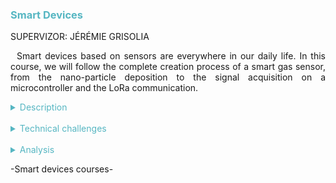 <h3 style="color: #56b6c2">Smart Devices</h3>

SUPERVIZOR: JÉRÉMIE GRISOLIA

<p style="text-indent: 2%; text-align: justify;">
    Smart devices based on sensors are everywhere in our daily life. In this course, we will follow the complete creation process of a smart gas sensor, from the nano-particle deposition to the signal acquisition on a microcontroller and the LoRa communication.
</p>

<details>
    <summary style="color: #56b6c2">Description</summary>
    <p style="text-indent: 2%; margin-left: 2%; text-align: justify;">
        The Smart Devices course or module gathers five classes that go over the different steps to produce a smart sensor, in our case a gas detector.
        First, we had theoretical classes about sensors in general and optical sensors, as an introduction or reminder to the concepts of real-life physical values measurement. Then, we tackled the actual sensor creation at the AIME lab, and all the post treatment of the measurement produced.
        You can find a quick summary of the courses content in the table below. The next subsection will focus on the most relevent experiences in more detail: the nano-particle deposition to create the sensor, and the MOSH mini-project.
    </p>
    <table style="border-collapse: collapse; border: 1px #56b6c2 solid; text-align: center; margin-left: 2%;">
    <tr style="border: 1px #56b6c2 solid; background-color: #56b6c2; color: #282c34; font-weight: bold;text-align: center; padding: 10px;">
       <th style="border: 1px #56b6c2 solid;">Class name</th>
       <th style="border: 1px #56b6c2 solid;">Context & Mission</th>
    </tr>
    <tr>
       <td style="border: 1px #56b6c2 solid; font-weight: bold;">Introduction to sensors</td>
       <td style="border: 1px #56b6c2 solid;">Theoretical lectures and practical works about the physical concepts of different types of sensors and how to create a sensor datasheet. This would help us build the datasheet for our gas sensor.</td>
    </tr>
    <tr>
       <td style="border: 1px #56b6c2 solid; font-weight: bold;">KiCad and AIME nano-sensor</td>
       <td style="border: 1px #56b6c2 solid;">This class regroups two main experiences. First, the realization of the chemical process of our sensor, with the deposition of nano-particles on a silicium board that react with certain gases. Then, with the design of a custom PCB for our sensor, using KiCad.</td>
    </tr>
    <tr>
       <td style="border: 1px #56b6c2 solid; font-weight: bold;">Analog Electronics Labs</td>
       <td style="border: 1px #56b6c2 solid;">Practical works destined to help us design the analog circuit that would transform the output value of our sensor (in the form of a resistance variation) to a usable signal going from 1V to 5V.</td>
    </tr>
    <tr>
       <td style="border: 1px #56b6c2 solid; font-weight: bold;">Microcontroller & Open-source Hardware (MOSH)</td>
       <td style="border: 1px #56b6c2 solid;">Mini-project conducted in a group of three, consisting in using all the components we built previously: the gas sensor and the PCB with the signal treatment circuit. We then added a communication module with a LoRa chip and an Arduino Uno to turn our sensor into a smart sensor, sending data to the cloud.</td>
    </tr>
    </table>
    <br>
    <details style="text-indent: 10%;">
        <summary style="color: #56b6c2">Deposition of nano-particles to create a gas sensor</summary>
        <p style="text-indent: 10%; margin-left: 10%; text-align: justify;">
            The first experience we had in the Smart Devices module was the internship in the AIME cleanroom. It lasted for a week, consisting in different half-day modules where we could oversee and manipulate the different processes involved in the manufacturing of a nano-particle sensor. The end goal was to make a gas sensor from Tungsten nano-particles, that expresses a variation of resistance when detecting specific gases (in our case Ethanol & Ammonia).
        </p>
        <p style="text-indent: 10%; margin-left: 10%; text-align: justify;">
            The different steps we followed to make the sensor were the following: TECHNICAL
            Exposing the sensor circuit by photolithography: without going into too much detail about the process of photolithography, we used it to engrave based on a mask on a silicium wafer. As you can see on the adjacent picture, it is a pretty complex mask containing a heating resistance, a temperature sensor, and two interdigitated combs where we will make the deposition.
        </p>
        <p style="text-indent: 10%; margin-left: 10%; text-align: justify;">
            Making and deposing the nano-particles: the next step was to create the Tungstene nano-particles and deposit them on the engraved wafer. To do so, we followed an extremely precise chemical process, using pipettes going to a 0.05 milliliter precision.
            Once we obtained the particles, we deposited them using a process called Dielectrophoresis. What we did was we put a drop of our very diluted solution containing the nano-particles on the entire sensor circuit, and then put an electrical field only on the intergititated combs part. This resulsted in the particles only "sticking" to the desired part when we rinced the solution in water.
        </p>
        <p style="text-indent: 10%; margin-left: 10%; text-align: justify;">
            Caraterising the sensor for the datasheet: now that we had our sensor, we tried to caracterise it by generating some I/V curves, so that all the groups could use their data to create a datasheet.
        </p>
        <p style="text-indent: 10%; margin-left: 10%; text-align: justify;">
            Once the AIME internship was finished for all the groups, we gathered the data from all the sensors created by the students to obtain a good database for the datasheet. Using the concepts we learned during the "Introduction to sensors" class, we were able to redact a datasheet that tries to be as close as possible to the ones you can find in the industry, made by professional mnufacturers.
            You can find the datasheet made by my group in the link below:
        </p>
    </details>
    <br>
    <details style="text-indent: 10%;">
        <summary style="color: #56b6c2">Microcontroller Mini-Project</summary>
        <p style="text-indent: 10%; margin-left: 10%; text-align: justify;">
            Once we successfully build our gas sensor, we could start the main part of this course. We had a lot of freedom, as we could choose between following directed labs, or starting a mini-project directly related to our gas sensor. With my computer science background, I hesitated going for this electronics-heavy project, but I teamed up with a friend from AE and TBS and decided to do it.
        </p>
        <p style="text-indent: 10%; margin-left: 10%; text-align: justify;">
            What we did was we built a processing circuit for our sensor, mainly using an Arduino Uno. The output of our sensor is a variation of resistance, so we used the KiCad software to design a PCB to convert it to a tension variation. We implemented the analog circuit we created during the Analog Electronics labs.
        </p>
        <p style="text-indent: 10%; margin-left: 10%; text-align: justify;">
            Then, we created an interrupt-based system to have the Arduino send a LoRa packet only when the sensor value exceeds a certain threshold. This was done by using a Schmitt trigger to send a 0 or a 1 depending on if we are below or above the threshold. We would then use this signal as input into the digital port 2 or 3 of the Arduino Uno we used, triggering an interrupt when we needed it.
        </p>
        <p style="text-indent: 10%; margin-left: 10%; text-align: justify;">
            With all that done, we only needed to send the LoRa message and we would be good to go. To do so, we used a RN2483 LoRa chip, that we welded ourselves. Once it was ready to use, we tried to send data to The Things Network using the antenna on the roof of the GEI, and got successful results. We were then able to vizualise our data in the cloud on The Things Network.
            To improve the use of our data, we used the Node-red to help us create a dashboard where we could exploit the data and visualize it in an appealing way.
        </p>
        <p style="text-indent: 10%; margin-left: 10%; text-align: justify;">
            As a delierable for the project, we redacted a quick report in the form of a README file, follow the link below to consult it:
        </p>
    </details>
</details>
<br>
<details>
    <summary style="color: #56b6c2">Technical challenges</summary>
    <br>
    <details style="text-indent: 2%;">
        <summary style="color: #56b6c2">Microcontroller and Open Source Hardware (MOSH)</summary>
        <p style="text-indent: 2%; margin-left: 2%; text-align: justify;">
            Because it involved many different skillsets, the MOSH mini-project had different challenges:
        </p>
        <ul style="text-align: justify;">
            <li>First off, we had to weld the RN2483 LoRa chip we wanted to use, and no one in the group had much experience in that aspect. It required some trial and error, as the tools at our disposal were not optimal for precision welding, but we got a hang of it eventually and managed to weld the chip.</li>
            <br>
            <li>We had to get used to using an Arduino and especially an Arduino Uno, as no one in the group had experience with it either. Fortunately for us, there is a lot of documentation online that goes over the main concepts of programming on Arduino, and we were even able to find examples of code for LoRa communication, which helped us accelerate the process a lot. We then had to connect the RN2483 to our Arduino, which even though it seems easy, took us a lot of time because we had some issues with connecting the wrong pins and it was really time consuming to realize that.</li>
            <br>
            <li>The project also involved some Electronics notion which we had not practised for a while, even though they are pretty basic. We implemented a non-inverser Schmitt Trigger using a LTC1050 Operational Amplifier. We needed to convert an analogical value ranging from 1V to 5V to a digital 0 or 1 if the analogical value exceeds a certain threshold. We chose a Schmitt Trigger over a simpler Comparator circuit because it works better with oscillation of the analog signal, and the gas sensor behave with a lot of oscillations.</li>
        </ul>
    </details>
    <br>
    <details style="text-indent: 2%;">
        <summary style="color: #56b6c2">Analog electronics labs</summary>
        <p style="text-indent: 2%; margin-left: 2%; text-align: justify;">
            The Analog electronics labs were here to help us design the analog signal treatment part to exploit the values coming from our gas sensor. As said previously, the sensor's output is a resistance variation, which can be expressed as a current variation by imposing V (the tension). However, this current is really small, at about 100 nA, and we cannot measure it directly. So, we had to create a signal processing circuit to move the signal in a tension 1.1V to 5V, which corresponds to the range of the ADC of the Arduino Uno.
            Designing the circuit was pretty challenging, involving signal processing notions and filters that we had not used in a long time. Fortunately, we used the tool LTSpice, an electronics circuits simulator, to help us iterate over prototypes and test our results.
            All the information about this class and the labs subjects can be found here.
        </p>
    </details>
    <br>
    <details style="text-indent: 2%;">
        <summary style="color: #56b6c2">CAD, manufacturing and integration of nano-technology sensors</summary>
        <p style="text-indent: 2%; margin-left: 2%; text-align: justify;">
            Once we had followed the Analog Electronics labs, this class was here to help us design a shield for Arduino Uno, implementing the circuit we created before. Timing issues made so that we had to start this process before having the circuits designed, so part of it was handed out to us so we could begin.
            The main challenge here was to get used to the PCB editing software KiCad, which is a pretty complex and complete tool that takes a while to get used to. There are different steps in the process of designing a PCB: creating the footprints, linking the components, but the most challenging is the routing.
            Routing consists in placing every component you wish to have on your shield in a limited space without any wires crossing. It was a pretty big challenge to try and place everything in the best way possible to avoid wire crosses as much as possible. Fortunately, we had at our disposal components like "vias" that helped us cross sometimes in certain conditions.
            In the end, we submitted our KiCad PCB proposal to all the students, so that the best ones could be elected and printed. However, do to a timing error, it was not possible to print the PCBs this year.
        </p>
    </details>
    <br>
    <details style="text-indent: 2%;">
        <summary style="color: #56b6c2">Sensors introduction & Optical sensors</summary>
        <p style="text-indent: 2%; margin-left: 2%; text-align: justify;">
            I chose to group the technical challenges of the last two classes together, because they served a similar purpose. In the introduction to sensors class, we had some theoretical lectures about the general physics principles of sensors, along with some physics practicals that brought back notions that we had not used for three years. It also gave us critical notions on how to design a good datasheet, what metrics to use, what errors to avoid.
            The Optical sensors class was supposed to be similar, with a few theoretical lectures going deeper into the specificities of laser-based sensors. Unfortunately, it was cancelled after one session because of low student attendance.
        </p>
    </details>
</details>
<br>
<details>
    <summary style="color: #56b6c2">Analysis</summary>
    <br>
    <details style="text-indent: 2%;">
        <summary style="color: #56b6c2">Self-evaluation with the skills matrix</summary>
        <p style="text-indent: 2%; margin-left: 2%; text-align: justify;">
            The smart devices module was probably the course that required the widest array of technical skills from this year. Also, it was one of the least oriented towars software skills, relying more on electronics, signal processing and physics knowledge. Understandably, the requirements for my IR profile were a bit lower than in other classes. However, I still feel that I acquired the required skills and in some parts, maybe more.
        </p>
        <p style="text-indent: 2%; margin-left: 2%; text-align: justify;">
            For the Introduction to sensors class, my physics and chemistry background from the first, more general years at INSA really helped me to alleviate any potential struggle. The initial formation was enough for me to follow the requirements. As for the datasheet redaction, I feel that working in a group of 9 people where we exchanged a lot of ideas made me reach a level of expertise that is above what I expected at first.
        </p>
        <p style="text-indent: 2%; margin-left: 2%; text-align: justify;">
            As for the Microcontroller and Open-Source Hardware project, I felt really invested because microcontrollers and low-level applications are a domain that I really like. I already had some skills from previous INSA projects or personal projects on Raspberry Pi for example, so it was easy for me to translate these experiences and use them for this project. I would say the KiCad PCB conception was quite difficult to master as first and the analog acquisition circuit involved notions that were a little bit far away in my memory, but eventually I got the results I expected.
        </p>
        <br>
        <table style="border-collapse: collapse; border: 1px #56b6c2 solid; text-align: center; margin-left: 2%;">
    <tr style="border: 1px #56b6c2 solid; background-color: #56b6c2; color: #282c34; font-weight: bold;text-align: center; padding: 10px;">
       <th style="border: 1px #56b6c2 solid;">Skill</th>
       <th style="border: 1px #56b6c2 solid;">Required level</th>
       <th style="border: 1px #56b6c2 solid;">Self-evaluation</th>
       <th style="border: 1px #56b6c2 solid;">Learning mode</th>
    </tr>
    <tr>
       <td style="border: 1px #abb2bf solid; background-color: #abb2bf; color: #282c34" colspan="4">Introduction to sensors</td>
    </tr>
    <tr>
       <td style="border: 1px #56b6c2 solid;">Understand basic notions of sensors, data acquisition: physics, electronics and metrology point of view</td>
       <td style="border: 1px #56b6c2 solid;">4</td>
       <td style="border: 1px #56b6c2 solid;">4</td>
       <td style="border: 1px #56b6c2 solid;">IT</td>
    </tr>
    <tr>
       <td style="border: 1px #56b6c2 solid;">Be able to manufacture a nano-particles sensor using micro-electronics tools: chemical synthesis, assembly, testing</td>
       <td style="border: 1px #56b6c2 solid;">4</td>
       <td style="border: 1px #56b6c2 solid;">4</td>
       <td style="border: 1px #56b6c2 solid;">IT</td>
    </tr>
    <tr>
       <td style="border: 1px #56b6c2 solid;">Be able to design the datasheet of the sensor manufactured</td>
       <td style="border: 1px #56b6c2 solid;">3</td>
       <td style="border: 1px #56b6c2 solid;">3</td>
       <td style="border: 1px #56b6c2 solid;">IT + PE</td>
    </tr>
    <tr style="border: 1px #56b6c2 solid; background-color: #56b6c2;">
        <td colspan="4"></td>
    </tr>
    <tr>
       <td style="border: 1px #abb2bf solid;background-color: #abb2bf; color: #282c34" colspan="4">Microcontrollers and Open Source Hardware</td>
    </tr>
    <tr>
       <td style="border: 1px #56b6c2 solid;">Understand microcontroller archictecture and how to use them</td>
       <td style="border: 1px #56b6c2 solid;">3</td>
       <td style="border: 1px #56b6c2 solid;">4</td>
       <td style="border: 1px #56b6c2 solid;">IT + ST</td>
    </tr>
    <tr>
       <td style="border: 1px #56b6c2 solid;">Be able to design data acquisition system (sensor, conditioner, microcontroller) with respect to the application</td>
       <td style="border: 1px #56b6c2 solid;">3</td>
       <td style="border: 1px #56b6c2 solid;">4</td>
       <td style="border: 1px #56b6c2 solid;">IT + ST</td>
    </tr>
    <tr>
       <td style="border: 1px #56b6c2 solid;">Be able to design the electronic circuit of a sensor’s signal conditioner (design + simulation)</td>
       <td style="border: 1px #56b6c2 solid;">3</td>
       <td style="border: 1px #56b6c2 solid;">3</td>
       <td style="border: 1px #56b6c2 solid;">IT + PE</td>
    </tr>
    <tr>
       <td style="border: 1px #56b6c2 solid;">Be able to design a shield to accommodate the gas sensor</td>
       <td style="border: 1px #56b6c2 solid;">3</td>
       <td style="border: 1px #56b6c2 solid;">3</td>
       <td style="border: 1px #56b6c2 solid;">IT</td>
    </tr>
    <tr>
       <td style="border: 1px #56b6c2 solid;">Be abe to design the sofware to use the gas sensor and its HMI</td>
       <td style="border: 1px #56b6c2 solid;">4</td>
       <td style="border: 1px #56b6c2 solid;">4</td>
       <td style="border: 1px #56b6c2 solid;">IT + ST</td>
    </tr>
    <tr>
       <td style="border: 1px #56b6c2 solid;">Be able to combine all of the above mentioned components into a smart device</td>
       <td style="border: 1px #56b6c2 solid;">3</td>
       <td style="border: 1px #56b6c2 solid;">4</td>
       <td style="border: 1px #56b6c2 solid;">IT</td>
    </tr>
    </table>
    </details>
    <br>
    <details style="text-indent: 2%;">
        <summary style="color: #56b6c2">General review and feedback on the course</summary>
        <p style="text-indent: 2%; margin-left: 2%; text-align: justify;">
            Overall, this course if one of my favourites of the year, mainly because it was the chance to follow the entire process of creation of a sensor, from nano-particle deposition to analog circuit or PCB designing and finally LoRa communication. To me, it is the course that encaptures the spirit of ISS the most, and I really felt that I was acquiring a really wide array of skills, and even more being with peers having a different background than mine. I also really liked the level of freedom I had and how adapted the class seemed to be for every background. Notably, the ability to choose to go for a long project if we felt confident, or going through more guided laboratories if we were not was a really good idea. In retrospect, I'm really happy to have chosen the project, despite my computer science background, and having to decide and show confidence to choose it really is a bonus.
        </p>
        <p style="text-indent: 2%; margin-left: 2%; text-align: justify;">
            I also really liked and benefited from all the complementary classes to the main project directly helping with everything. In most other courses, the classes are pretty disconnected from each other and we sometimes can't make the link as to why these classes are put together in the first place. In this module, I really felt like every class was useful to me in the realization of the required projects.
        </p>
        <p style="text-indent: 2%; margin-left: 2%; text-align: justify;">
            However, everything was not perfect, and the flow of the different modules coming together was a little derailed by some timing issues with the placement of the classes. For example, we did not have the analogic electronic labs before starting to design our PCB which was directly based on the circuits we would develop in the labs. We ended by simply copying a circuit that was given to us. Also, the KiCad PCBS presentations occured too late in the semester for INSA to manufacture them, so we did not get the chance to use the LoRa module we developped with the sensor we created, and used an already existing sensor instead. Less of a problem but still to be noted, the Optical sensors class felt a little bit disconnected from everything else, even though I quite like it for scientific culture reasons.
        </p>
        <p style="text-indent: 2%; margin-left: 2%; text-align: justify;">
            Despite these problems, I feel like this module was one of the ones I felt the most invested in, and I can confidently say that I have learned a lot of skills that I would not have, had I chosen another orientation than ISS.
        </p>
        <br>
    </details>
</details>

<p>-Smart devices courses-</p>